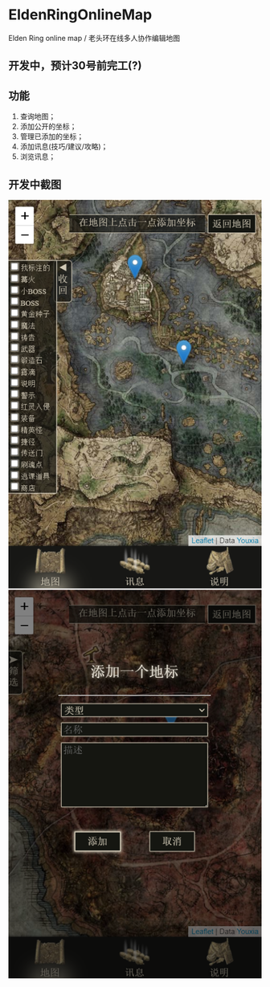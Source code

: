 # EldenRingOnlineMap
Elden Ring online map / 老头环在线多人协作编辑地图

## 开发中，预计30号前完工(?)

## 功能
1. 查询地图；
2. 添加公开的坐标；
3. 管理已添加的坐标；
4. 添加讯息(技巧/建议/攻略)；
5. 浏览讯息；

## 开发中截图
![alt screenshot](./images/ss1.png)
![alt screenshot](./images/ss2.png)
